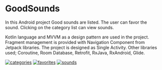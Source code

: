 # GoodSounds

In this Android project Good sounds are listed. The user can favor the sound. Clicking on the category list can view sounds.

Kotlin language and MVVM as a design pattern are used in the project. Fragment management is provided with Navigation Component from Jetpack libraries. The project is designed as Single Activity. Other libraries used; Coroutine, Room Database, Retrofit, RxJava, RxAndroid, Glide.

<a href="https://ibb.co/0XSX4ZT"><img src="https://i.ibb.co/vBGBymp/categories.jpg" alt="categories" border="0" /></a>
<a href="https://ibb.co/vwShNQF"><img src="https://i.ibb.co/gjxd0P2/favorites.jpg" alt="favorites" border="0" /></a>
<a href="https://ibb.co/swW3tZR"><img src="https://i.ibb.co/QNDmX4Q/sounds.jpg" alt="sounds" border="0" /></a>
